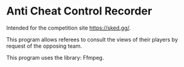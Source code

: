 # Anti Cheat Control Recorder

Intended for the competition site https://sked.gg/.

This program allows referees to consult the views of their players by request of the opposing team.

This program uses the library: Ffmpeg.
